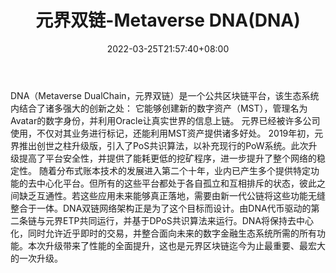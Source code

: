 ﻿---
weight: 
title: "元界双链-Metaverse DNA(DNA)"
description: "DNA（Metaverse DualChain，元界双链）是一个公共区块链平台，该生态系统内结合了诸多强大的创新之处：它能够创建新的数字资产（MST），管理名为Avatar的数字身份，并利用Oracle让..."
date: 2022-03-25T21:57:40+08:00
lastmod: 2022-03-25T16:45:40+08:00
draft: false
authors: ["Metabd"]
featuredImage: "yuanjieshuanglian-metaverse-dnadna.webp"
link: ""
tags: ["数字代币","元界双链-Metaverse DNA(DNA)"]
categories: ["navigation"]
navigation: ["数字代币"]
lightgallery: true
toc: true
pinned: false
recommend: false
recommend1: false
---
DNA（Metaverse DualChain，元界双链）是一个公共区块链平台，该生态系统内结合了诸多强大的创新之处：
它能够创建新的数字资产（MST），管理名为Avatar的数字身份，并利用Oracle让真实世界的信息上链。
元界已经被许多公司使用，不仅对其业务进行标记，还能利用MST资产提供诸多好处。
2019年初，元界推出创世之柱升级版，引入了PoS共识算法，以补充现行的PoW系统。此次升级提高了平台安全性，并提供了能耗更低的挖矿程序，进一步提升了整个网络的稳定性。
随着分布式账本技术的发展进入第二个十年，业内已产生多个提供特定功能的去中心化平台。但所有的这些平台都处于各自孤立和互相排斥的状态，彼此之间缺乏互通性。若这些应用未来能够真正落地，需要由新一代公链将这些功能无缝整合于一体。DNA双链网络架构正是为了这个目标而设计。由DNA代币驱动的第二条链与元界ETP共同运行，并基于DPoS共识算法来运行。DNA将保持去中心化，同时允许近乎即时的交易，并整合面向未来的数字金融生态系统所需的所有功能。本次升级带来了性能的全面提升，这也是元界区块链迄今为止最重要、最宏大的一次升级。
